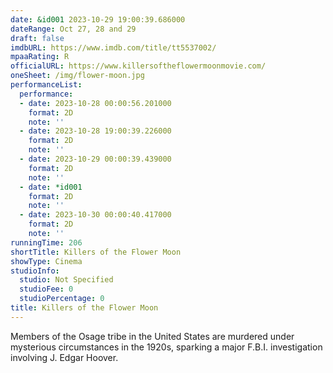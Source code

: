 ```yaml
---
date: &id001 2023-10-29 19:00:39.686000
dateRange: Oct 27, 28 and 29
draft: false
imdbURL: https://www.imdb.com/title/tt5537002/
mpaaRating: R
officialURL: https://www.killersoftheflowermoonmovie.com/
oneSheet: /img/flower-moon.jpg
performanceList:
  performance:
  - date: 2023-10-28 00:00:56.201000
    format: 2D
    note: ''
  - date: 2023-10-28 19:00:39.226000
    format: 2D
    note: ''
  - date: 2023-10-29 00:00:39.439000
    format: 2D
    note: ''
  - date: *id001
    format: 2D
    note: ''
  - date: 2023-10-30 00:00:40.417000
    format: 2D
    note: ''
runningTime: 206
shortTitle: Killers of the Flower Moon
showType: Cinema
studioInfo:
  studio: Not Specified
  studioFee: 0
  studioPercentage: 0
title: Killers of the Flower Moon
---
```


Members of the Osage tribe in the United States are murdered under mysterious circumstances in the 1920s, sparking a major F.B.I. investigation involving J. Edgar Hoover.